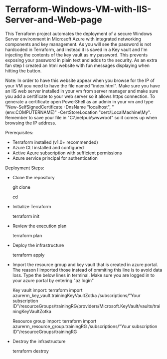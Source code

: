 # Terraform-Windows-VM-with-IIS-Server-and-Web-page
This Terraform project automates the deployment of a secure Windows Server environment in Microsoft Azure with integrated networking components and key management. As you will see the password is not hardcoded in Terraform, and instead it is saved in a Key vault and I'm injecting the contents of the key vault as my password. This prevents exposing your password in plain text and adds to the security. As an extra fan step I created an html website with fun messages displaying when hitting the button.

Note: In order to have this website appear when you browse for the IP of your VM you need to have the file named "index.html". Make sure you have an IIS web server installed in your vm from server manager
and make sure you add a certificate to your web server so it allows https connection. To generate a certificate open PowerShell as an admin in your vm and type "New-SelfSignedCertificate -DnsName "localhost", "$($env:COMPUTERNAME)" -CertStoreLocation "cert:\LocalMachine\My". Remember to save your file in "C:\inetpub\wwwroot" so it comes up when browsing the IP address.

Prerequisites:
- Terraform installed (v1.0+ recommended)
- Azure CLI installed and configured
- Active Azure subscription with sufficient permissions
- Azure service principal for authentication

Deployment Steps:
- Clone the repository

  git clone <repository-url>
  
  cd <repository-directory>

- Initialize Terraform
 
  terraform init

- Review the execution plan

  terraform plan

- Deploy the infrastructure

  terraform apply

- Import the resource group and key vault that is created in azure portal. The reason I imported those instead of ommiting this line is to avoid data loss. Type the below lines in terminal. Make sure you are logged in to your azure portal by entering "az login"

  Key vault import:
  terraform import azurerm_key_vault.trainingKeyVaultZotka /subscriptions/"Your subscription ID"/resourceGroups/trainingRG/providers/Microsoft.KeyVault/vaults/trainingKeyVaultZotka

  Resource group import:
  terraform import azurerm_resource_group.trainingRG /subscriptions/"Your subscription ID"/resourceGroups/trainingRG

- Destroy the infrastructure

    terraform destroy


